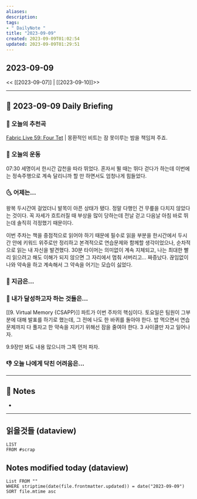 ```yaml
---
aliases: 
description:
tags:
- " DailyNote "
title: "2023-09-09"
created: 2023-09-09T01:02:54
updated: 2023-09-09T01:29:51
---
```


## 2023-09-09

<< [[2023-09-07]] | [[2023-09-10]]>>

---

## 📅 2023-09-09 Daily Briefing

### 🎵 오늘의 추천곡

[Fabric Live 59: Four Tet](https://youtu.be/echp5ejotU0?feature=shared) | 몽환적인 비트는 잠 못이루는 밤을 책임져 주죠.

### 🏃 오늘의 운동

07:30 세명이서 한시간 갑천을 따라 뛰었다. 혼자서 뛸 때는 뛰다 걷다가 하는데 이번에는 정속주행으로 계속 달리니까 할 만 하면서도 엄청나게 힘들었다.

### 🌜 어제는...

왕복 두시간여 걸었더니 발목이 아픈 상태가 됐다. 정말 다행인 건 무릎을 다치지 않았다는 것이다. 꼭 자세가 흐트러질 때 부상을 많이 당하는데 전날 걷고 다음날 아침 바로 뛰는데 솔직히 걱정했기 때문이다. 

이번 주차는 책을 중점적으로 읽어야 하기 때문에 필수로 읽을 부분을 한시간에서 두시간 안에 키워드 위주로만 정리하고 본격적으로 연습문제와 함께할 생각이었으나, 순차적으로 읽는 내 자신을 발견했다. 30분 타이머는 의미없이 계속 지체되고, 나는 최대한 빨리 읽으려고 해도 이해가 되지 않으면 그 자리에서 멈춰 서버리고... 짜증났다. 끊임없이 나와 약속을 하고 계속해서 그 약속을 어기는 모습이 싫었다.

### 🙌 지금은...

### 🚀 내가 달성하고자 하는 것들은...

[[9. Virtual Memory {CSAPP}]] 파트가 이번 주차의 핵심이다. 토요일은 팀원이 그부분에 대해 발표를 하기로 했는데, 그 전에 나도 한 바퀴를 돌아야 한다. 밥 먹으면서 연습문제까지 다 풀자고 한 약속을 지키기 위해선 잠을 줄여야 한다. 3 사이클만 자고 일어나자. 

9.9장만 봐도 내용 많으니까 그쪽 먼저 파자.

### 👎 오늘 나에게 닥친 어려움은...

---

## 📝 Notes

- 

---

## 읽을것들 (dataview)

```dataview
LIST
FROM #scrap
```

## Notes modified today (dataview)

```dataview
List FROM "" 
WHERE striptime(date(file.frontmatter.updated)) = date("2023-09-09") 
SORT file.mtime asc
```
